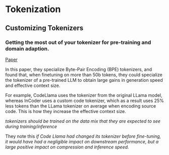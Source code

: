 # Tokenization

## Customizing Tokenizers

### Getting the most out of your tokenizer for pre-training and domain adaption.

[Paper](https://arxiv.org/pdf/2402.01035v2)

In this paper, they specialize Byte-Pair Encoding (BPE) tokenizers, and found that, when finetuning on more than 50b tokens, they could specialize the tokenizer of a pre-trained LLM to obtain large gains in generation speed and effective context size.

For example, CodeLlama uses the tokenizer from the original LLama model, whereas InCoder uses a custom code tokenizer, which as a result uses 25% less tokens than the LLama tokenizer on average when encoding source code. This is how they increase the effective context size.

*tokenizers should be trained on the data mix that they are expected to see during training/inference*

They note this *if Code Llama had changed its tokenizer before fine-tuning, it would have had a negligible impact on downstream performance, but a large positive impact on compression and inference speed.*

